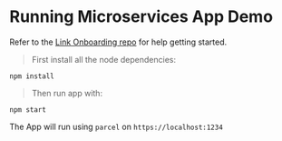 # Running Microservices App Demo

Refer to the [Link Onboarding repo](https://github.com/blockmason/link-onboarding) for help getting started. 

> First install all the node dependencies:

`npm install`

> Then run app with:

`npm start`

The App will run using `parcel` on `https://localhost:1234`

